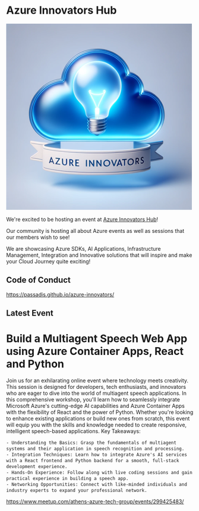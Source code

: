 # Azure Innovators Hub

![Community title](azureinnovatorshub.png)

We're excited to be hosting an event at [Azure Innovators Hub](https://www.meetup.com/athens-azure-tech-group/)!

Our community is hosting all about Azure events as well as sessions that our members wish to see!

We are showcasing Azure SDKs, AI Applications, Infrastructure Management, Integration and Innovative solutions that will inspire and make your Cloud Journey quite exciting!

## Code of Conduct
https://passadis.github.io/azure-innovators/

## Latest Event

# Build a Multiagent Speech Web App using Azure Container Apps, React and Python

Join us for an exhilarating online event where technology meets creativity. This session is designed for developers, tech enthusiasts, and innovators who are eager to dive into the world of multiagent speech applications.
In this comprehensive workshop, you'll learn how to seamlessly integrate Microsoft Azure's cutting-edge AI capabilities and Azure Container Apps with the flexibility of React and the power of Python. Whether you're looking to enhance existing applications or build new ones from scratch, this event will equip you with the skills and knowledge needed to create responsive, intelligent speech-based applications.
Key Takeaways:

    - Understanding the Basics: Grasp the fundamentals of multiagent systems and their application in speech recognition and processing.
    - Integration Techniques: Learn how to integrate Azure's AI services with a React frontend and Python backend for a smooth, full-stack development experience.
    - Hands-On Experience: Follow along with live coding sessions and gain practical experience in building a speech app.
    - Networking Opportunities: Connect with like-minded individuals and industry experts to expand your professional network.
	
https://www.meetup.com/athens-azure-tech-group/events/299425483/
	

